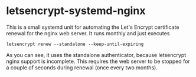 # letsencrypt-systemd-nginx
This is a small systemd unit for automating the Let's Encrypt certificate renewal for the nginx web server.
It runs monthly and just executes

    letsencrypt renew --standalone --keep-until-expiring

As you can see, it uses the standalone authenticator, because letsencrypt nginx support is incomplete.
This requires the web server to be stopped for a couple of seconds during renewal (once every two months).

